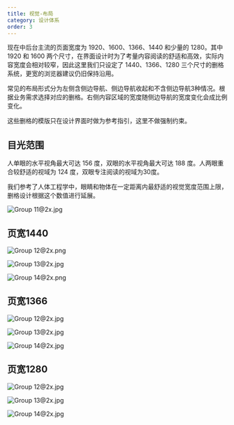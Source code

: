 ```yaml
---
title: 视觉-布局
category: 设计体系
order: 3
---
```


现在中后台主流的页面宽度为 1920、1600、1366、1440 和少量的 1280。其中 1920 和 1600 两个尺寸，在界面设计时为了考量内容阅读的舒适和高效，实际内容宽度会相对较窄，因此这里我们只设定了 1440、1366、1280 三个尺寸的删格系统，更宽的浏览器建议仍旧保持沿用。

常见的布局形式分为左侧含侧边导航、侧边导航收起和不含侧边导航3种情况。根据业务需求选择对应的删格。右侧内容区域的宽度随侧边导航的宽度变化会成比例变化。

这些删格的模版只在设计界面时做为参考指引，这里不做强制约束。

## 目光范围

人单眼的水平视角最大可达 156 度，双眼的水平视角最大可达 188 度。人两眼重合较舒适的视域为 124 度，双眼专注阅读的视域为30度。

我们参考了人体工程学中，眼睛和物体在一定距离内最舒适的视觉宽度范围上限，删格设计根据这个数值进行延展。

![Group 11@2x.jpg](https://img.alicdn.com/tfs/TB1QMJGLFzqK1RjSZFCXXbbxVXa-3080-1052.jpg)

## 页宽1440

![Group 12@2x.png](https://img.alicdn.com/tfs/TB1l5NHLFzqK1RjSZSgXXcpAVXa-3140-1160.jpg)

![Group 13@2x.jpg](https://img.alicdn.com/tfs/TB1t0tDLOrpK1RjSZFhXXXSdXXa-3140-1160.jpg)

![Group 14@2x.png](https://img.alicdn.com/tfs/TB1vzNILNTpK1RjSZFMXXbG_VXa-3140-1160.png)

## 页宽1366

![Group 12@2x.jpg](https://img.alicdn.com/tfs/TB111lCLSzqK1RjSZFLXXcn2XXa-3140-1160.jpg)

![Group 13@2x.jpg](https://img.alicdn.com/tfs/TB1KO0PLMHqK1RjSZFkXXX.WFXa-3140-1160.jpg)

![Group 14@2x.jpg](https://img.alicdn.com/tfs/TB1_E4FLH2pK1RjSZFsXXaNlXXa-3140-1160.jpg)

## 页宽1280

![Group 12@2x.jpg](https://img.alicdn.com/tfs/TB130VMLMHqK1RjSZFEXXcGMXXa-3140-1160.jpg)

![Group 13@2x.jpg](https://img.alicdn.com/tfs/TB10YBJLSzqK1RjSZFpXXakSXXa-3140-1160.jpg)

![Group 14@2x.jpg](https://img.alicdn.com/tfs/TB1RAX6LOLaK1RjSZFxXXamPFXa-3140-1160.jpg)
